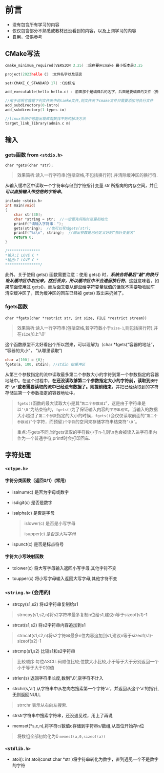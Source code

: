 # 前言

- 没有包含所有学习的内容
- 仅仅包含部分不熟悉或教材还没看到的内容，以及上网学习的内容
- 自用，仅供参考


## CMake写法

```c
cmake_minimum_required(VERSION 3.25) :现在要用cmake 最小版本是3.25

project(2023hello C) :文件名字以及语言

set(CMAKE_C_STANDARD 17) :C的标准

add_executable(hello hello.c) : 前面那个是编译后的名字，后面是要编译的文件（要编译的文件）

//用于说明它管理下列文件夹中的camke文件,则文件夹下cmake文件只需要添加可执行文件
add_subdirectory(0-intro)  
add_subdirectory(1-types-io)

//linux系统中可能出现库函数找不到的解决方法
target_link_library(admin.c m)
```

## 输入

### gets函数   from  ``<stdio.h>``

 `char *gets(char *str);`
 
 >效果简析:读入一行字符串(包括空格,不包括换行符),并清除缓冲区的换行符.
 
从输入缓冲区中读取一个字符串存储到字符指针变量 str 所指向的内存空间，并且***可以直接输入带空格的字符串***。
  
``` c
include <stdio.h>
int main(void)
{
    char str[30];
    char *string = str;  //一定要先将指针变量初始化
    printf("请输入字符串：");
    gets(string);  //也可以写成gets(str);
    printf("%s\n", string);  //输出参数是已经定义好的“指针变量名”
    return 0;
}

/***************
*输入:I LOVE C *
*输出:I LOVE C *
****************/
```

此外，关于使用 gets() 函数需要注意：使用 gets() 时，***系统会将最后“敲”的换行符从缓冲区中取出来，然后丢弃，所以缓冲区中不会遗留换行符***。这就意味着，如果前面使用过 gets()，而后面又要从键盘给字符变量赋值的话就不需要吸收回车清空缓冲区了，因为缓冲区的回车已经被 gets() 取出来扔掉了。

### fgets函数

``char *fgets(char *restrict str, int size, FILE *restrict stream)）``

 >效果简析:读入一行字符串(包括空格,若字符数小于`size-1`,则包括换行符),并在`size`加上'\0'
 
这个函数原型不太好看出个所以然来，可以理解为（char *fgets(“容器的地址”， “容器的大小”， “从哪里读取”)

```c
char a[100] = {0};  
fgets(a, 100, stdin); //stdin 指缓冲区
```

从第三个参数指定的流中读取最多第二个参数大小的字符到第一个参数指定的容器地址中。在这个过程中，**在还没读取够第二个参数指定大小的字符前，读取到`换行符'\n'`或者需要读取的流中已经没有数据了。则提前结束**，并把已经读取到的字符存储进第一个参数指定的容器地址中。

>`fgets()`函数的最大读取大小是其“`第二个参数减1`”，这是由于字符串是以`’\0’`为结束符的，`fgets()`为了保证输入内容的`字符串格式`，当输入的数据大小超过了`第二个参数`指定的大小的时候，`fgets()`会仅仅读取前面的“`第二个参数减1`”个字符，而预留`1个字符`的空间来存储字符串结束符`’\0’`。

>重点:与gets不同,当fgets读取的字符数小于n-1,则\n也会被读入进字符串内作为一个普通字符,printf时会打印回车.

## 字符处理

### ``<ctype.h>``

#### 字符分类函数（返回0/1）(常用)

- isalnum(c) 是否为字母或数字


- isdigit(c) 是否是数字


- isalpha(c) 是否是字母
  > islower(c) 是否是小写字母
  > 
  > isupper(c) 是否是大写字母

- ispunct(c) 是否是标点符号

#### 字符大小写映射函数

- tolower(c) 将大写字母输入返回小写字母,其他字符不变

- toupper(c) 将小写字母输入返回大写字母,其他字符不变

### ``<string.h>`` (会用的)

- strcpy(s1,s2) 将s2字符串复制给s1
>strncpy(s1,s2,n)将s2字符串最多复制n位给s1,建议n等于sizeof(s1)-1

- strcat(s1,s2) 将s2字符串内容追加到s1
>strncat(s1,s2,n)将s2字符串最多n位内容追加到s1,建议n等于sizeof(s1)-sizeof(s2)-1

- strcmp(s1,s2) 比较s1和s2字符串
> 比较顺序:每位ASCLL码顺位比较;位数大小比较,小于等于大于分别返回一个小于等于大于0的值

- strlen(s) 返回字符串长度,数到'\0',空字符不计入

- strchr(s,'a') 从字符串中从左向右搜索第一个字符'a'，并返回从这个'a'的指针,无则返回NULL
> strrchr 表示从右向左搜索.

- strstr字符串中搜索字符串，还没遇见过，用上了再说

- memset(*s,c,n),将字符c/数值c存储到字符串s/数组,从首位开始存n位
> 将数组全部初始化为0 
> `memest(a,0,sizeof(a))`

### ``<stdlib.h>``

- atoi(): int atoi(const char *str )将字符串转化为数字，直到遇见一个不是数字的字符